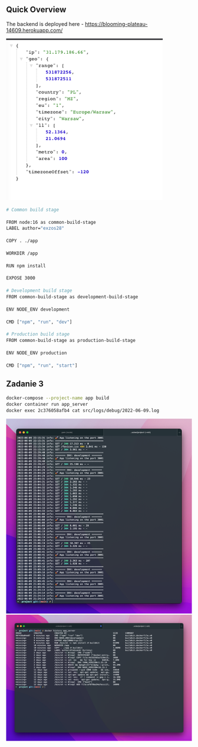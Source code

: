 ## Quick Overview

The backend is deployed here -
https://blooming-plateau-14609.herokuapp.com/

![Image 1](./img.png)

```sh
# Common build stage

FROM node:16 as common-build-stage
LABEL author="exzos28"

COPY . ./app

WORKDIR /app

RUN npm install

EXPOSE 3000

# Development build stage
FROM common-build-stage as development-build-stage

ENV NODE_ENV development

CMD ["npm", "run", "dev"]

# Production build stage
FROM common-build-stage as production-build-stage

ENV NODE_ENV production

CMD ["npm", "run", "start"]
```

## Zadanie 3

```sh
docker-compose --project-name app build
docker container run app_server
docker exec 2c376058afb4 cat src/logs/debug/2022-06-09.log
```

![Image 3c](./img_3.c.png)
![Image 3c](./img_3.d.png)
